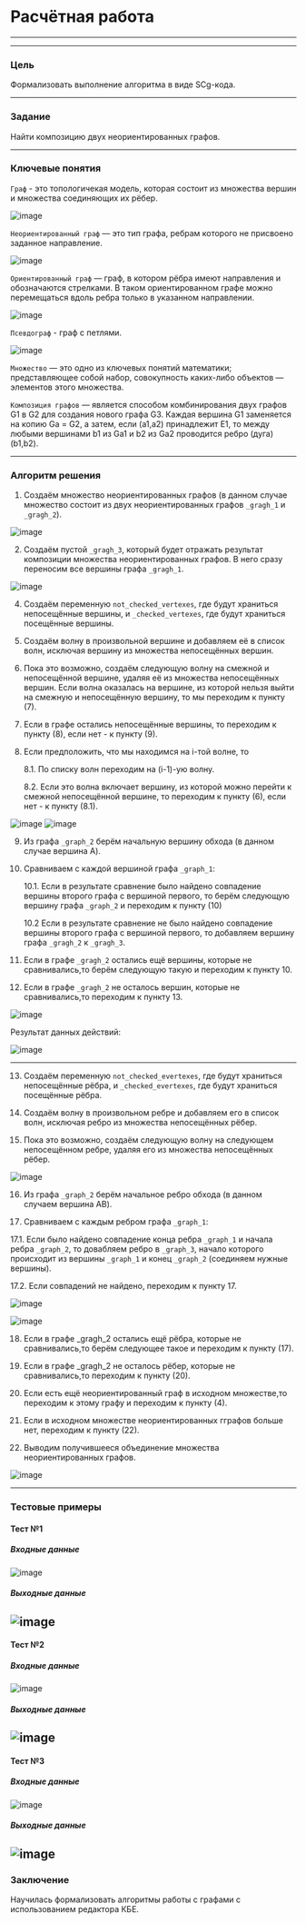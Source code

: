 # Расчётная работа

---
---

### Цель

Формализовать выполнение алгоритма в виде SCg-кода.

---


### Задание

Найти композицию двух неориентированных графов.

---

### Ключевые понятия

`Граф` - это топологичекая модель, которая состоит из множества вершин и множества соединяющих их рёбер. 

![image](https://github.com/iis-32170x/RPIIS/blob/%D0%A0%D1%83%D0%BC%D1%8F%D0%BD%D1%86%D0%B5%D0%B2%D0%B0_%D0%AF/Sem2/images/%D0%B3%D1%80%D0%B0%D1%84.png)


`Неориентированный граф` —  это тип графа, ребрам которого не присвоено заданное направление.

![image](https://github.com/iis-32170x/RPIIS/blob/%D0%A0%D1%83%D0%BC%D1%8F%D0%BD%D1%86%D0%B5%D0%B2%D0%B0_%D0%AF/Sem2/images/%D0%BD%D0%B5%D0%BE%D1%80%D0%B5%D0%BD%D1%82%D0%B8%D1%80%D0%BE%D0%B2%D0%B0%D0%BD%D0%BD%D1%8B%D0%B9%D0%B3%D1%80%D0%B0%D1%84.png)


`Ориентированный граф` — граф, в котором рёбра имеют направления и обозначаются стрелками. В таком ориентированном графе можно перемещаться вдоль ребра только в указанном направлении.

![image](https://github.com/iis-32170x/RPIIS/blob/%D0%A0%D1%83%D0%BC%D1%8F%D0%BD%D1%86%D0%B5%D0%B2%D0%B0_%D0%AF/Sem2/images/%D0%BE%D1%80%D0%B5%D0%BD%D1%82%D0%B8%D1%80%D0%BE%D0%B2%D0%B0%D0%BD%D0%BD%D1%8B%D0%B9%20%D0%B3%D1%80%D0%B0%D1%84.png)


`Псевдограф` - граф с петлями.

![image](https://github.com/iis-32170x/RPIIS/blob/%D0%A0%D1%83%D0%BC%D1%8F%D0%BD%D1%86%D0%B5%D0%B2%D0%B0_%D0%AF/Sem2/images/%D0%BF%D1%81%D0%B5%D0%B2%D0%B4%D0%BE%D0%B3%D1%80%D0%B0%D1%84.png)


`Множество` — это одно из ключевых понятий математики; представляющее собой набор, совокупность каких-либо объектов — элементов этого множества.


`Композиция графов` —  является способом комбинирования двух графов G1 в G2 для создания нового графа G3. Каждая вершина G1 заменяется на копию Ga = G2, а затем, если (a1,a2) принадлежит E1, то между любыми вершинами b1 из Ga1 и b2 из Ga2 проводится ребро (дуга) (b1,b2). 

---


 ### Алгоритм решения 

1. Создаём множество неориентированных графов (в данном случае множество состоит из двух неориентированных графов `_gragh_1` и `_gragh_2`). 

![image](https://github.com/iis-32170x/RPIIS/blob/%D0%A0%D1%83%D0%BC%D1%8F%D0%BD%D1%86%D0%B5%D0%B2%D0%B0_%D0%AF/Sem2/images/%D0%B4%D0%B0%D0%BD%D0%BE.png)


2. Создаём пустой `_gragh_3`, который будет отражать результат композиции множества неориентированных графов. В него сразу переносим все вершины графа `_gragh_1`.

![image](https://github.com/iis-32170x/RPIIS/blob/%D0%A0%D1%83%D0%BC%D1%8F%D0%BD%D1%86%D0%B5%D0%B2%D0%B0_%D0%AF/Sem2/images/%D1%88%D0%B0%D0%B31.png)


4. Создаём переменную `not_checked_vertexes`, где будут храниться непосещённые вершины, и `_checked_vertexes`, где будут храниться посещённые вершины.

5. Создаём волну в произвольной вершине и добавляем её в список волн, исключая вершину из множества непосещённых вершин.

6. Пока это возможно, создаём следующую волну на смежной и непосещённой вершине, удаляя её из множества непосещённых вершин. Если волна оказалась на вершине, из которой нельзя выйти на смежную и непосещённую вершину, то мы переходим к пункту (7).

7. Если в графе остались непосещённые вершины, то переходим к пункту (8), если нет - к пункту (9).

8. Если предположить, что мы находимся на i-той волне, то

    8.1. По списку волн переходим на (i-1)-ую волну.

    8.2. Если это волна включает вершину, из которой можно перейти к смежной непосещённой вершине, то переходим к пункту (6), если нет - к пункту (8.1).

![image](https://github.com/iis-32170x/RPIIS/blob/%D0%A0%D1%83%D0%BC%D1%8F%D0%BD%D1%86%D0%B5%D0%B2%D0%B0_%D0%AF/Sem2/images/%D1%88%D0%B0%D0%B32.png)
![image](https://github.com/iis-32170x/RPIIS/blob/%D0%A0%D1%83%D0%BC%D1%8F%D0%BD%D1%86%D0%B5%D0%B2%D0%B0_%D0%AF/Sem2/images/%D1%88%D0%B0%D0%B33.png)

9. Из графа `_graph_2` берём начальную вершину обхода (в данном случае вершина A).

10. Сравниваем с каждой вершиной графа `_graph_1`:

	10.1. Если в результате сравнение было найдено совпадение вершины второго графа с вершиной первого, то берём следующую вершину графа `_graph_2` и переходим к пункту (10)

	10.2 Если в результате сравнение не было найдено совпадение вершины второго графа с вершиной первого, то добавляем вершину графа `_gragh_2` к `_gragh_3`.

11. Если в графе `_gragh_2` остались ещё вершины, которые не сравнивались,то берём следующую такую и переходим к пункту 10.

12. Если в графе `_gragh_2` не осталось вершин, которые не сравнивались,то переходим к пункту 13.

![image](https://github.com/iis-32170x/RPIIS/blob/%D0%A0%D1%83%D0%BC%D1%8F%D0%BD%D1%86%D0%B5%D0%B2%D0%B0_%D0%AF/Sem2/images/%D1%88%D0%B0%D0%B34.png)


Результат данных действий:

![image](https://github.com/iis-32170x/RPIIS/blob/%D0%A0%D1%83%D0%BC%D1%8F%D0%BD%D1%86%D0%B5%D0%B2%D0%B0_%D0%AF/Sem2/images/%D1%88%D0%B0%D0%B35.png)

---

13. Создаём переменную `not_checked_evertexes`, где будут храниться непосещённые рёбра, и `_checked_еvertexes`, где будут храниться посещённые рёбра.

14. Создаём волну в произвольном ребре и добавляем его в список волн, исключая ребро из множества непосещённых рёбер.

15. Пока это возможно, создаём следующую волну на следующем непосещённом ребре, удаляя его из множества непосещённых рёбер.

![image](https://github.com/iis-32170x/RPIIS/blob/%D0%A0%D1%83%D0%BC%D1%8F%D0%BD%D1%86%D0%B5%D0%B2%D0%B0_%D0%AF/Sem2/images/%D1%88%D0%B0%D0%B36.png)

16. Из графа `_graph_2` берём начальное ребро обхода (в данном случаем вершина АB).

17. Сравниваем с каждым ребром графа `_graph_1`:

17.1.  Если было найдено совпадение конца ребра `_graph_1` и начала ребра `_graph_2`, то довабляем ребро в `_graph_3`, начало которого происходит из вершины `_graph_1` и конец `_graph_2` (соединяем нужные вершины). 

17.2. Если совпадений не найдено, переходим к пункту 17.

![image](https://github.com/iis-32170x/RPIIS/blob/%D0%A0%D1%83%D0%BC%D1%8F%D0%BD%D1%86%D0%B5%D0%B2%D0%B0_%D0%AF/Sem2/images/%D1%88%D0%B0%D0%B37.png)

![image](https://github.com/iis-32170x/RPIIS/blob/%D0%A0%D1%83%D0%BC%D1%8F%D0%BD%D1%86%D0%B5%D0%B2%D0%B0_%D0%AF/Sem2/images/%D1%88%D0%B0%D0%B38.png)


18. Если в графе _gragh_2 остались ещё рёбра, которые не сравнивались,то берём следующее такое и переходим к пункту (17).

19. Если в графе _gragh_2 не осталось рёбер, которые не сравнивались,то переходим к пункту (20).

20. Если есть ещё неориентированный граф в исходном множестве,то переходим к этому графу и переходим к пункту (4).

21. Если в исходном множестве неориентированных гграфов больше нет, переходим к пункту (22).

22. Выводим получившееся объединение множества неориентированных графов.

![image](https://github.com/iis-32170x/RPIIS/blob/%D0%A0%D1%83%D0%BC%D1%8F%D0%BD%D1%86%D0%B5%D0%B2%D0%B0_%D0%AF/Sem2/images/%D1%80%D0%B5%D0%B7%D1%83%D0%BB%D1%8C%D1%82%D0%B0%D1%82.png)

---


### Тестовые примеры

#### Тест №1

##### Входные данные
![image](https://github.com/iis-32170x/RPIIS/blob/%D0%A0%D1%83%D0%BC%D1%8F%D0%BD%D1%86%D0%B5%D0%B2%D0%B0_%D0%AF/Sem2/images/%D0%A2%D0%B5%D1%81%D1%821.png)


##### Выходные данные
![image](https://github.com/iis-32170x/RPIIS/blob/%D0%A0%D1%83%D0%BC%D1%8F%D0%BD%D1%86%D0%B5%D0%B2%D0%B0_%D0%AF/Sem2/images/%D1%80%D0%B5%D0%B7%D1%83%D0%BB%D1%8C%D1%82%D0%B0%D1%821.png)
---

#### Тест №2

##### Входные данные
![image](https://github.com/iis-32170x/RPIIS/blob/%D0%A0%D1%83%D0%BC%D1%8F%D0%BD%D1%86%D0%B5%D0%B2%D0%B0_%D0%AF/Sem2/images/%D0%A2%D0%B5%D1%81%D1%822.png)


##### Выходные данные
![image](https://github.com/iis-32170x/RPIIS/blob/93f681bde2e2875d0e8638a18202a83cc2881530/images/test2result.png)
---

#### Тест №3

##### Входные данные
![image](https://github.com/iis-32170x/RPIIS/blob/4ef4a095c87d3d258b48648c2d0e5ea04339e255/images/test3.png)


##### Выходные данные
![image](https://github.com/iis-32170x/RPIIS/blob/%D0%A0%D1%83%D0%BC%D1%8F%D0%BD%D1%86%D0%B5%D0%B2%D0%B0_%D0%AF/Sem2/images/%D1%80%D0%B5%D0%B7%D1%83%D0%BB%D1%8C%D1%82%D0%B0%D1%823.png)
---


### Заключение 

Научилась формализовать алгоритмы работы с графами с использованием редактора КБЕ.
